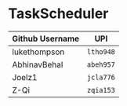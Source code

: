 # TaskScheduler

| Github Username | UPI       |
| --------------- | --------- |
| lukethompson    | `ltho948` |
| AbhinavBehal    | `abeh957` |
| Joelz1          | `jcla776` |
| Z-Qi            | `zqia153` |
